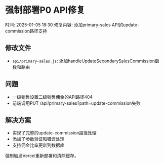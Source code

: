 # 强制部署P0 API修复

时间: 2025-01-05 18:30
修复内容: 添加primary-sales API的update-commission路径支持

## 修改文件
- `api/primary-sales.js`: 添加handleUpdateSecondarySalesCommission函数和路由

## 问题
- 一级销售设置二级销售佣金的API路径404
- 前端调用PUT /api/primary-sales?path=update-commission失败

## 解决方案
- 实现了完整的update-commission路径处理
- 添加了参数验证和错误处理
- 支持佣金比率更新到数据库

强制触发Vercel重新部署和清除缓存。